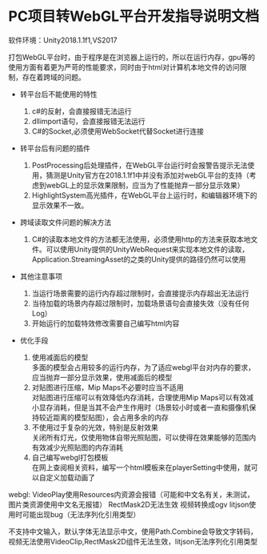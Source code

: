 # PC项目转WebGL平台开发指导说明文档

软件环境：Unity2018.1.1f1,VS2017  

打包WebGL平台时，由于程序是在浏览器上运行的，所以在运行内存，gpu等的使用方面有着更为严苛的性能要求，同时由于html对计算机本地文件的访问限制，存在着跨域的问题。

* 转平台后不能使用的特性  

  1. c#的反射，会直接报错无法运行  
  2. dllimport语句，会直接报错无法运行  
  3. C#的Socket,必须使用WebSocket代替Socket进行连接

* 转平台后有问题的插件

  1. PostProcessing后处理插件，在WebGL平台运行时会报警告提示无法使用，猜测是Unity官方在2018.1.1f1中并没有添加对webGL平台的支持（考虑到webGL上的显示效果限制，应当为了性能抛弃一部分显示效果）  
  2. HighlightSystem高光插件，在WebGL平台上运行时，和编辑器环境下的显示效果不一致。

* 跨域读取文件问题的解决方法
  
  1. C#的读取本地文件的方法都无法使用，必须使用http的方法来获取本地文件。可以使用Unity提供的UnityWebRequest来实现本地文件的读取，Application.StreamingAsset的之类的Unity提供的路径仍然可以使用

* 其他注意事项

  1. 当运行场景需要的运行内存超过限制时，会直接提示内存超出无法运行
  2. 当待加载的场景内存超过限制时，加载场景语句会直接失效（没有任何Log）  
  3. 开始运行的加载特效修改需要自己编写html内容  
  
* 优化手段

  1. 使用减面后的模型  
  多面的模型会占用较多的运行内存，为了适应webgl平台对内存的要求，应当抛弃一部分显示效果，使用减面后的模型  
  2. 对贴图进行压缩，Mip Maps不必要时应当不适用  
  对贴图进行压缩可以有效降低内存消耗，合理使用Mip Maps可以有效减小显存消耗，但是当其不会产生作用时（场景较小时或者一直和摄像机保持较近距离的模型贴图），会占用多余的内存
  3. 不使用过于复杂的光效，特别是反射效果  
  关闭所有灯光，仅使用物体自带光照贴图，可以使得在效果能够的范围内有效减少光照贴图的内存消耗
  4. 自己编写webgl打包模板  
  在网上查阅相关资料，编写一个html模板来在playerSetting中使用，就可以自定义加载动画了  

webgl:
VideoPlay使用Resources内资源会报错（可能和中文名有关，未测试，图片类资源使用中文名无报错）
RectMask2D无法生效
视频转换成ogv
litjson使用时可能出现bug（无法序列化引用类型）  

不支持中文输入，默认字体无法显示中文，使用Path.Combine会导致文字转码，视频无法使用VideoClip,RectMask2D组件无法生效，litjson无法序列化引用类型
